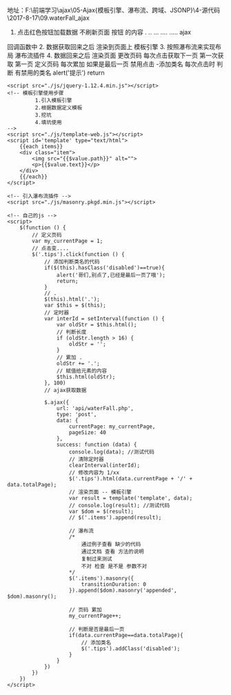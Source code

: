 地址：F:\前端学习\ajax\05-Ajax{模板引擎、瀑布流、跨域、JSONP}\4-源代码\2017-8-17\09.waterFall_ajax

1. 点击红色按钮加载数据 不刷新页面
   按钮 的内容
   .
   ..
   ...
   ....
   .....
   ajax

回调函数中
    2. 数据获取回来之后 渲染到页面上
        模板引擎
        3. 按照瀑布流来实现布局
        瀑布流插件
            4. 数据回来之后
        渲染页面
更改页码
                每次点击获取下一页
                第一次获取 第一页
                        定义页码 每次累加
                如果是最后一页
                        禁用点击 -添加类名
                每次点击时
                        判断 有禁用的类名 alert('提示') return

~~~
<script src="./js/jquery-1.12.4.min.js"></script>
<!-- 模板引擎使用步骤
		 1.引入模板引擎
		 2.根据数据定义模板
		 3.挖坑
		 4.填坑使用
-->
<script src="./js/template-web.js"></script>
<script id='template' type="text/html">
	{{each items}}
	<div class="item">
		<img src="{{$value.path}}" alt="">
		<p>{{$value.text}}</p>
	</div>
	{{/each}}
</script>

<!-- 引入瀑布流插件 -->
<script src="./js/masonry.pkgd.min.js"></script>

<!-- 自己的js -->
<script>
	$(function () {
		// 定义页码
		var my_currentPage = 1;
		// 点击变....
		$('.tips').click(function () {
			// 添加判断类名的代码
			if($(this).hasClass('disabled')==true){
				alert('哥们,别点了,已经是最后一页了哦');
				return;
			}
			// .
			$(this).html('.');
			var $this = $(this);
			// 定时器
			var interId = setInterval(function () {
				var oldStr = $this.html();
				// 判断长度
				if (oldStr.length > 16) {
					oldStr = '';
				}
				// 累加 .
				oldStr += '.';
				// 赋值给元素的内容
				$this.html(oldStr);
			}, 100)
			// ajax获取数据

			$.ajax({
				url: 'api/waterFall.php',
				type: 'post',
				data: {
					currentPage: my_currentPage,
					pageSize: 40
				},
				success: function (data) {
					console.log(data); //测试代码
					// 清除定时器
					clearInterval(interId);
					// 修改内容为 1/xx
					$('.tips').html(data.currentPage + '/' + data.totalPage);
					// 渲染页面 -- 模板引擎
					var result = template('template', data);
					// console.log(result); //测试代码
					var $dom = $(result);
					// $('.items').append(result);

					// 瀑布流
					/*
						通过例子查看 缺少的代码
						通过文档 查看 方法的说明
						复制过来测试
						不对 检查 是不是 参数不对
					*/
					$('.items').masonry({
						transitionDuration: 0
					}).append($dom).masonry('appended', $dom).masonry();

					// 页码 累加
					my_currentPage++;

					// 判断是否是最后一页
					if(data.currentPage==data.totalPage){
						// 添加类名
						$('.tips').addClass('disabled');
					}
				}
			})
		})
	})
</script>
~~~

